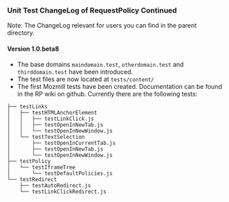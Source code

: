 ### Unit Test ChangeLog of RequestPolicy Continued

Note: The ChangeLog relevant for users you can find in the parent directory.

#### Version 1.0.beta8
* The base domains `maindomain.test`, `otherdomain.test` and `thirddomain.test`
  have been introduced.
* The test files are now located at `tests/content/`
* The first Mozmill tests have been created. Documentation can be found in the
  RP wiki on github. Currently there are the following tests:
```
├── testLinks
│   ├── testHTMLAnchorElement
│   │   ├── testLinkClick.js
│   │   ├── testOpenInNewTab.js
│   │   └── testOpenInNewWindow.js
│   └── testTextSelection
│       ├── testOpenInCurrentTab.js
│       ├── testOpenInNewTab.js
│       └── testOpenInNewWindow.js
├── testPolicy
│   └── testIframeTree
│       └── testDefaultPolicies.js
└── testRedirect
    ├── testAutoRedirect.js
    └── testLinkClickRedirect.js
```
